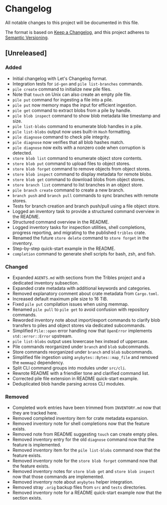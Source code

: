 # Changelog

All notable changes to this project will be documented in this file.

The format is based on [Keep a Changelog](https://keepachangelog.com/en/1.0.0/), and this project adheres to [Semantic Versioning](https://semver.org/spec/v2.0.0.html).

## [Unreleased]
### Added
- Initial changelog with Let's Changelog format.
- Integration tests for `id-gen` and `pile list-branches` commands.
- `pile create` command to initialize new pile files.
- Note that `touch` on Unix can also create an empty pile file.
- `pile put` command for ingesting a file into a pile.
- `pile put` now memory maps the input for efficient ingestion.
- `pile get` command to extract blobs from a pile by handle.
- `pile blob inspect` command to show blob metadata like timestamp and size.
- `pile list-blobs` command to enumerate blob handles in a pile.
- `pile list-blobs` output now uses built-in `Hash` formatting.
- `pile diagnose` command to check pile integrity.
- `pile diagnose` now verifies that all blob hashes match.
- `pile diagnose` now exits with a nonzero code when corruption is detected.
- `store blob list` command to enumerate object store contents.
- `store blob put` command to upload files to object stores.
- `store blob forget` command to remove objects from object stores.
- `store blob inspect` command to display metadata for remote blobs.
- `store blob get` command to download blobs from object stores.
- `store branch list` command to list branches in an object store.
- `pile branch create` command to create a new branch.
- `branch push` and `branch pull` commands to sync branches with remote stores.
- Tests for branch creation and branch push/pull using a file object store.
- Logged an inventory task to provide a structured command overview in the README.
- Structured command overview in the README.
- Logged inventory tasks for inspection utilities, shell completions, progress reporting, and migrating to the published `tribles` crate.
- Renamed the future `store delete` command to `store forget` in the inventory.
- Step-by-step quick-start example in the README.
- `completion` command to generate shell scripts for bash, zsh, and fish.
### Changed
- Expanded `AGENTS.md` with sections from the Tribles project and a dedicated
  inventory subsection.
- Expanded crate metadata with additional keywords and categories.
- Removed explanatory comment about crate metadata from `Cargo.toml`.
- Increased default maximum pile size to 16 TiB.
- Fixed `pile put` compilation issues when using memmap.
- Renamed `pile pull` to `pile get` to avoid confusion with repository commands.
- Reworded inventory note about import/export commands to clarify blob
  transfers to piles and object stores via dedicated subcommands.
- Simplified `Pile::open` error handling now that `OpenError` implements
  `std::error::Error` upstream.
- `pile list-blobs` output uses lowercase hex instead of uppercase.
- Pile commands reorganized under `branch` and `blob` subcommands.
- Store commands reorganized under `branch` and `blob` subcommands.
- Simplified file ingestion using `anybytes::Bytes::map_file` and removed
  the `memmap2` dependency.
- Split CLI command groups into modules under `src/cli`.
- Rewrote README with a friendlier tone and clarified command list.
- Corrected pile file extension in README quick-start example.
- Deduplicated blob handle parsing across CLI modules.
### Removed
- Completed work entries have been trimmed from `INVENTORY.md` now that they are
  tracked here.
- Removed completed inventory item for crate metadata expansion.
- Removed inventory note for shell completions now that the feature exists.
- Removed note from README suggesting `touch` can create empty piles.
- Removed inventory entry for the old `diagnose` command now that the feature is
  implemented.
- Removed inventory item for the `pile list-blobs` command now that the feature
  exists.
- Removed inventory note for the `store blob forget` command now that the feature
  exists.
- Removed inventory notes for `store blob get` and `store blob inspect` now that those commands are implemented.
- Removed inventory note about `anybytes` helper integration.
- Removed stray `.orig` backup files from `src` and `tests` directories.
- Removed inventory note for a README quick-start example now that the section exists.
